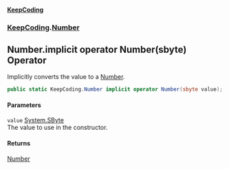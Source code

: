 #### [KeepCoding](index.md 'index')
### [KeepCoding](KeepCoding.md 'KeepCoding').[Number](KeepCoding_Number.md 'KeepCoding.Number')
## Number.implicit operator Number(sbyte) Operator
Implicitly converts the value to a [Number](KeepCoding_Number.md 'KeepCoding.Number').  
```csharp
public static KeepCoding.Number implicit operator Number(sbyte value);
```
#### Parameters
<a name='KeepCoding_Number_op_ImplicitKeepCoding_Number(sbyte)_value'></a>
`value` [System.SByte](https://docs.microsoft.com/en-us/dotnet/api/System.SByte 'System.SByte')  
The value to use in the constructor.
  
#### Returns
[Number](KeepCoding_Number.md 'KeepCoding.Number')  
